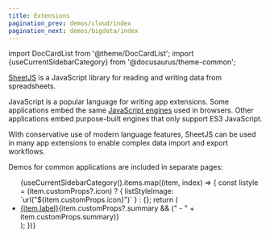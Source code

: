 ```yaml
---
title: Extensions
pagination_prev: demos/cloud/index
pagination_next: demos/bigdata/index
---
```


import DocCardList from '@theme/DocCardList';
import {useCurrentSidebarCategory} from '@docusaurus/theme-common';

[SheetJS](https://sheetjs.com) is a JavaScript library for reading and writing
data from spreadsheets.

JavaScript is a popular language for writing app extensions. Some applications
embed the same [JavaScript engines](/docs/demos/engines) used in browsers. Other
applications embed purpose-built engines that only support ES3 JavaScript.

With conservative use of modern language features, SheetJS can be used in many
app extensions to enable complex data import and export workflows.

Demos for common applications are included in separate pages:

<ul>{useCurrentSidebarCategory().items.map((item, index) => {
  const listyle = (item.customProps?.icon) ? {
    listStyleImage: `url("${item.customProps.icon}")`
  } : {};
  return (<li style={listyle} {...(item.customProps?.class ? {className: item.customProps.class}: {})}>
    <a href={item.href}>{item.label}</a>{item.customProps?.summary && (" - " + item.customProps.summary)}
  </li>);
})}</ul>
